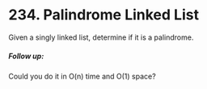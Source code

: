 # 234. Palindrome Linked List
Given a singly linked list, determine if it is a palindrome.

##### Follow up:

Could you do it in O(n) time and O(1) space?